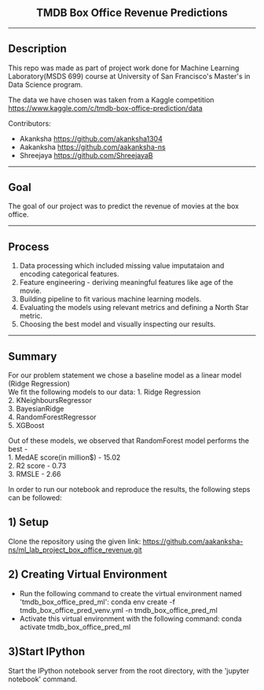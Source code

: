 <center><h2>TMDB Box Office Revenue Predictions</h2></center>


----
Description
----

This repo was made as part of project work done for Machine Learning Laboratory(MSDS 699) course at University of San Francisco's Master's in Data Science program. 

The data we have chosen was taken from a Kaggle competition https://www.kaggle.com/c/tmdb-box-office-prediction/data

Contributors:

- Akanksha https://github.com/akanksha1304
- Aakanksha https://github.com/aakanksha-ns
- Shreejaya https://github.com/ShreejayaB

----
Goal
----
The goal of our project was to predict the revenue of movies at the box office.

----
Process
----

1. Data processing which included missing value imputataion and encoding categorical features.
2. Feature engineering - deriving meaningful features like age of the movie.
3. Building pipeline to fit various machine learning models.
4. Evaluating the models using relevant metrics and defining a North Star metric.
5. Choosing the best model and visually inspecting our results. 

----
Summary 
----
For our problem statement we chose a baseline model as a linear model (Ridge Regression)<br>
We fit the following models to our data:
	1. Ridge Regression<br>
	2. KNeighboursRegressor<br>
	3. BayesianRidge<br>
	4. RandomForestRegressor<br>
	5. XGBoost<br>

Out of these models, we observed that RandomForest model performs the best - <br>
	1. MedAE score(in million$) - 15.02<br>
	2. R2 score - 0.73<br>
	3. RMSLE - 2.66<br>

In order to run our notebook and reproduce the results, the following steps can be followed:

## 1) Setup
Clone the repository using the given link: https://github.com/aakanksha-ns/ml_lab_project_box_office_revenue.git
## 2) Creating Virtual Environment
* Run the following command to create the virtual environment named 'tmdb_box_office_pred_ml':
conda env create -f tmdb_box_office_pred_venv.yml -n tmdb_box_office_pred_ml
* Activate this virtual environment with the following command:
conda activate tmdb_box_office_pred_ml

## 3)Start IPython
Start the IPython notebook server from the root directory, with the 'jupyter notebook' command.